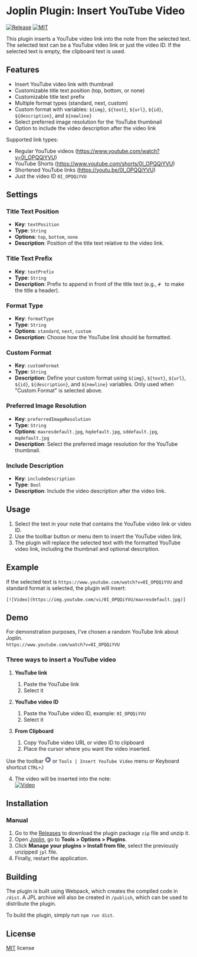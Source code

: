 # Joplin Plugin: Insert YouTube Video

[![Release](https://img.shields.io/github/v/release/badabing2005/joplin-plugin-ytinsert?style=flat-square)](https://github.com/badabing2005/joplin-plugin-ytinsert/releases/latest) [![MIT](https://img.shields.io/github/license/badabing2005/joplin-plugin-ytinsert?style=flat-square)](/LICENSE)

This plugin inserts a YouTube video link into the note from the selected text. The selected text can be a YouTube video link or just the video ID. If the selected text is empty, the clipboard text is used.

## Features

- Insert YouTube video link with thumbnail
- Customizable title text position (top, bottom, or none)
- Customizable title text prefix
- Multiple format types (standard, next, custom)
- Custom format with variables: `${img}`, `${text}`, `${url}`, `${id}`, `${description}`, and `${newline}`
- Select preferred image resolution for the YouTube thumbnail
- Option to include the video description after the video link

Supported link types:
- Regular YouTube videos (https://www.youtube.com/watch?v=0I_OPQQiYVU)
- YouTube Shorts (https://www.youtube.com/shorts/0I_OPQQiYVU)
- Shortened YouTube links (https://youtu.be/0I_OPQQiYVU)
- Just the video ID `0I_OPQQiYVU`

## Settings

### Title Text Position

- **Key**: `textPosition`
- **Type**: `String`
- **Options**: `top`, `bottom`, `none`
- **Description**: Position of the title text relative to the video link.

### Title Text Prefix

- **Key**: `textPrefix`
- **Type**: `String`
- **Description**: Prefix to append in front of the title text (e.g., `# ` to make the title a header).

### Format Type

- **Key**: `formatType`
- **Type**: `String`
- **Options**: `standard`, `next`, `custom`
- **Description**: Choose how the YouTube link should be formatted.

### Custom Format

- **Key**: `customFormat`
- **Type**: `String`
- **Description**: Define your custom format using `${img}`, `${text}`, `${url}`, `${id}`, `${description}`, and `${newline}` variables. Only used when "Custom Format" is selected above.

### Preferred Image Resolution

- **Key**: `preferredImageResolution`
- **Type**: `String`
- **Options**: `maxresdefault.jpg`, `hqdefault.jpg`, `sddefault.jpg`, `mqdefault.jpg`
- **Description**: Select the preferred image resolution for the YouTube thumbnail.

### Include Description

- **Key**: `includeDescription`
- **Type**: `Bool`
- **Description**: Include the video description after the video link.

## Usage

1. Select the text in your note that contains the YouTube video link or video ID.
2. Use the toolbar button or menu item to insert the YouTube video link.
3. The plugin will replace the selected text with the formatted YouTube video link, including the thumbnail and optional description.

## Example

If the selected text is `https://www.youtube.com/watch?v=0I_OPQQiYVU` and standard format is selected, the plugin will insert:

```
[![Video](https://img.youtube.com/vi/0I_OPQQiYVU/maxresdefault.jpg)]
```

## Demo 
For demonstration purposes, I've chosen a random YouTube link about Joplin.  
`https://www.youtube.com/watch?v=0I_OPQQiYVU`

### Three ways to insert a YouTube video
1. **YouTube link**
	1. Paste the YouTube link
	2. Select it
	
2. **YouTube video ID**
	1. Paste the YouTube video ID, example: `0I_OPQQiYVU`
	2. Select it

3. **From Clipboard**
	1. Copy YouTube video URL or video ID to clipboard
	2. Place the cursor where you want the video inserted.

Use the toolbar ![](/fa-video.png) or `Tools | Insert YouTube Video` menu or Keyboard shortcut `CTRL+J`

4. The video will be inserted into the note:  
[![Video](https://img.youtube.com/vi/0I_OPQQiYVU/hqdefault.jpg)](https://www.youtube.com/watch?v=0I_OPQQiYVU)

## Installation

### Manual

1. Go to the [Releases](https://github.com/badabing2005/joplin-plugin-ytinsert/releases/latest) to download the plugin package `zip` file and unzip it.
2. Open [Joplin](https://joplinapp.org/), go to **Tools > Options > Plugins**.
3. Click **Manage your plugins > Install from file**, select the previously unzipped `jpl` file.
4. Finally, restart the application.

## Building

The plugin is built using Webpack, which creates the compiled code in `/dist`. A JPL archive will also be created in `/publish`, which can be used to distribute the plugin.

To build the plugin, simply run `npm run dist`.

## License

[MIT](./LICENSE) license
